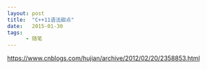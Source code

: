 ```yaml
---
layout: post
title:  "C++11语法甜点"
date:   2015-01-30
tags:
      - 随笔
---
```



https://www.cnblogs.com/hujian/archive/2012/02/20/2358853.html





